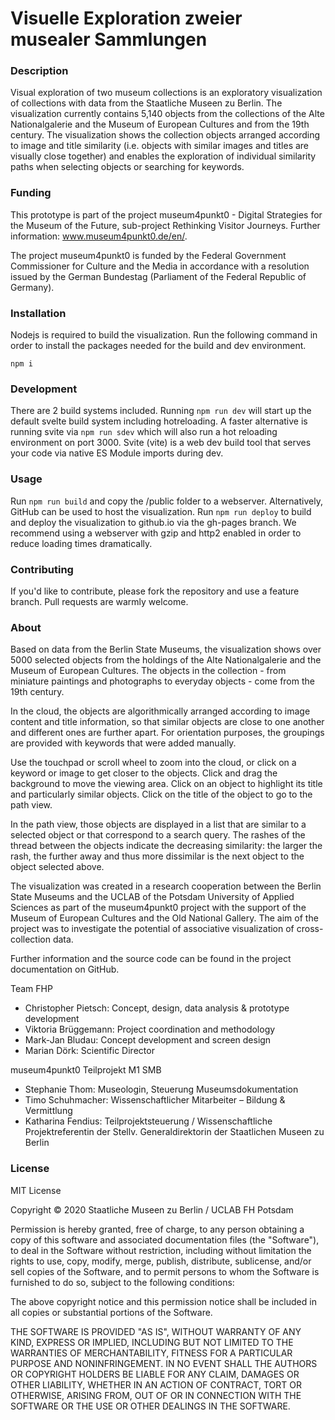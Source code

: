 ﻿# Visuelle Exploration zweier musealer Sammlungen

### Description
Visual exploration of two museum collections is an exploratory visualization of collections with data from the Staatliche Museen zu Berlin. The visualization currently contains 5,140 objects from the collections of the Alte Nationalgalerie and the Museum of European Cultures and from the 19th century. The visualization shows the collection objects arranged according to image and title similarity (i.e. objects with similar images and titles are visually close together) and enables the exploration of individual similarity paths when selecting objects or searching for keywords.

### Funding
This prototype is part of the project museum4punkt0 - Digital Strategies for the Museum of the Future, sub-project Rethinking Visitor Journeys. Further information: www.museum4punkt0.de/en/.

The project museum4punkt0 is funded by the Federal Government Commissioner for Culture and the Media in accordance with a resolution issued by the German Bundestag (Parliament of the Federal Republic of Germany).

### Installation
Nodejs is required to build the visualization. Run the following command in order to install the packages needed for the build and dev environment.
```
npm i
```

### Development
There are 2 build systems included. Running `npm run dev` will start up the default svelte build system including hotreloading. A faster alternative is running svite via `npm run sdev` which will also run a hot reloading environment on port 3000. Svite (vite) is a web dev build tool that serves your code via native ES Module imports during dev.

### Usage
Run `npm run build` and copy the /public folder to a webserver. Alternatively, GitHub can be used to host the visualization. Run `npm run deploy` to build and deploy the visualization to github.io via the gh-pages branch.
We recommend using a webserver with gzip and http2 enabled in order to reduce loading times dramatically.

### Contributing
If you'd like to contribute, please fork the repository and use a feature branch. Pull requests are warmly welcome.

### About
Based on data from the Berlin State Museums, the visualization shows over 5000 selected objects from the holdings of the Alte Nationalgalerie and the Museum of European Cultures. The objects in the collection - from miniature paintings and photographs to everyday objects - come from the 19th century.

In the cloud, the objects are algorithmically arranged according to image content and title information, so that similar objects are close to one another and different ones are further apart. For orientation purposes, the groupings are provided with keywords that were added manually.

Use the touchpad or scroll wheel to zoom into the cloud, or click on a keyword or image to get closer to the objects. Click and drag the background to move the viewing area. Click on an object to highlight its title and particularly similar objects. Click on the title of the object to go to the path view.

In the path view, those objects are displayed in a list that are similar to a selected object or that correspond to a search query. The rashes of the thread between the objects indicate the decreasing similarity: the larger the rash, the further away and thus more dissimilar is the next object to the object selected above.

The visualization was created in a research cooperation between the Berlin State Museums and the UCLAB of the Potsdam University of Applied Sciences as part of the museum4punkt0 project with the support of the Museum of European Cultures and the Old National Gallery. The aim of the project was to investigate the potential of associative visualization of cross-collection data.

Further information and the source code can be found in the project documentation on GitHub.

Team FHP
- Christopher Pietsch: Concept, design, data analysis & prototype development
- Viktoria Brüggemann: Project coordination and methodology
- Mark-Jan Bludau: Concept development and screen design
- Marian Dörk: Scientific Director

museum4punkt0 Teilprojekt M1 SMB
- Stephanie Thom: Museologin, Steuerung Museumsdokumentation
- Timo Schuhmacher: Wissenschaftlicher Mitarbeiter – Bildung & Vermittlung
- Katharina Fendius: Teilprojektsteuerung / Wissenschaftliche Projektreferentin der Stellv. Generaldirektorin der Staatlichen Museen zu Berlin

### License
MIT License

Copyright © 2020 Staatliche Museen zu Berlin / UCLAB FH Potsdam

Permission is hereby granted, free of charge, to any person obtaining a copy
of this software and associated documentation files (the "Software"), to deal
in the Software without restriction, including without limitation the rights
to use, copy, modify, merge, publish, distribute, sublicense, and/or sell
copies of the Software, and to permit persons to whom the Software is
furnished to do so, subject to the following conditions:

The above copyright notice and this permission notice shall be included in all
copies or substantial portions of the Software.

THE SOFTWARE IS PROVIDED "AS IS", WITHOUT WARRANTY OF ANY KIND, EXPRESS OR
IMPLIED, INCLUDING BUT NOT LIMITED TO THE WARRANTIES OF MERCHANTABILITY,
FITNESS FOR A PARTICULAR PURPOSE AND NONINFRINGEMENT. IN NO EVENT SHALL THE
AUTHORS OR COPYRIGHT HOLDERS BE LIABLE FOR ANY CLAIM, DAMAGES OR OTHER
LIABILITY, WHETHER IN AN ACTION OF CONTRACT, TORT OR OTHERWISE, ARISING FROM,
OUT OF OR IN CONNECTION WITH THE SOFTWARE OR THE USE OR OTHER DEALINGS IN THE
SOFTWARE.

